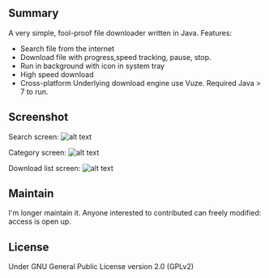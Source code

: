 ## Summary
A very simple, fool-proof file downloader written in Java.
Features:
* Search file from the internet
* Download file with progress,speed tracking, pause, stop.
* Run in background with icon in system tray
* High speed download
* Cross-platform
Underlying download engine use Vuze.
Required Java > 7 to run.

## Screenshot
Search screen: 
![alt text](https://raw.githubusercontent.com/thangbn/Direct-File-Downloader/master/screenshot/Search.PNG "Search screen")

Category screen: 
![alt text](https://raw.githubusercontent.com/thangbn/Direct-File-Downloader/master/screenshot/Category.PNG "Search screen")

Download list screen: 
![alt text](https://raw.githubusercontent.com/thangbn/Direct-File-Downloader/master/screenshot/Download.PNG "Search screen")

## Maintain
I'm longer maintain it. Anyone interested to contributed can freely modified: access is open up.

## License 
Under GNU General Public License version 2.0 (GPLv2)
